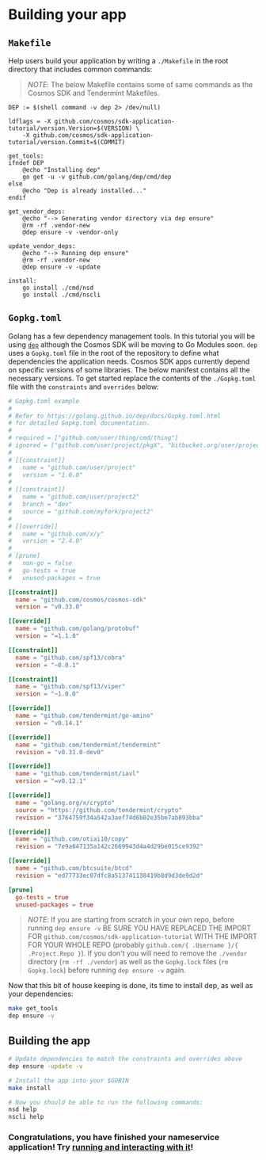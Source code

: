 # Building your app

## `Makefile`

Help users build your application by writing a `./Makefile` in the root directory that includes common commands:

> _*NOTE*_: The below Makefile contains some of same commands as the Cosmos SDK and Tendermint Makefiles.

```make
DEP := $(shell command -v dep 2> /dev/null)

ldflags = -X github.com/cosmos/sdk-application-tutorial/version.Version=$(VERSION) \
	-X github.com/cosmos/sdk-application-tutorial/version.Commit=$(COMMIT)

get_tools:
ifndef DEP
	@echo "Installing dep"
	go get -u -v github.com/golang/dep/cmd/dep
else
	@echo "Dep is already installed..."
endif

get_vendor_deps:
	@echo "--> Generating vendor directory via dep ensure"
	@rm -rf .vendor-new
	@dep ensure -v -vendor-only

update_vendor_deps:
	@echo "--> Running dep ensure"
	@rm -rf .vendor-new
	@dep ensure -v -update

install:
	go install ./cmd/nsd
	go install ./cmd/nscli
```

## `Gopkg.toml`

Golang has a few dependency management tools. In this tutorial you will be using [`dep`](https://golang.github.io/dep/) although the Cosmos SDK will be moving to Go Modules soon. `dep` uses a `Gopkg.toml` file in the root of the repository to define what dependencies the application needs. Cosmos SDK apps currently depend on specific versions of some libraries. The below manifest contains all the necessary versions. To get started replace the contents of the `./Gopkg.toml` file with the `constraints` and `overrides` below:

```toml
# Gopkg.toml example
#
# Refer to https://golang.github.io/dep/docs/Gopkg.toml.html
# for detailed Gopkg.toml documentation.
#
# required = ["github.com/user/thing/cmd/thing"]
# ignored = ["github.com/user/project/pkgX", "bitbucket.org/user/project/pkgA/pkgY"]
#
# [[constraint]]
#   name = "github.com/user/project"
#   version = "1.0.0"
#
# [[constraint]]
#   name = "github.com/user/project2"
#   branch = "dev"
#   source = "github.com/myfork/project2"
#
# [[override]]
#   name = "github.com/x/y"
#   version = "2.4.0"
#
# [prune]
#   non-go = false
#   go-tests = true
#   unused-packages = true

[[constraint]]
  name = "github.com/cosmos/cosmos-sdk"
  version = "v0.33.0"

[[override]]
  name = "github.com/golang/protobuf"
  version = "=1.1.0"

[[constraint]]
  name = "github.com/spf13/cobra"
  version = "~0.0.1"

[[constraint]]
  name = "github.com/spf13/viper"
  version = "~1.0.0"

[[override]]
  name = "github.com/tendermint/go-amino"
  version = "v0.14.1"

[[override]]
  name = "github.com/tendermint/tendermint"
  revision = "v0.31.0-dev0"

[[override]]
  name = "github.com/tendermint/iavl"
  version = "=v0.12.1"

[[override]]
  name = "golang.org/x/crypto"
  source = "https://github.com/tendermint/crypto"
  revision = "3764759f34a542a3aef74d6b02e35be7ab893bba"

[[override]]
  name = "github.com/otiai10/copy"
  revision = "7e9a647135a142c2669943d4a4d29be015ce9392"

[[override]]
  name = "github.com/btcsuite/btcd"
  revision = "ed77733ec07dfc8a513741138419b8d9d3de9d2d"

[prune]
  go-tests = true
  unused-packages = true
```

> _*NOTE*_: If you are starting from scratch in your own repo, before running `dep ensure -v` BE SURE YOU HAVE REPLACED THE IMPORT FOR `github.com/cosmos/sdk-application-tutorial` WITH THE IMPORT FOR YOUR WHOLE REPO (probably `github.com/{ .Username }/{ .Project.Repo }`). If you don't you will need to remove the `./vendor` directory (`rm -rf ./vendor`) as well as the `Gopkg.lock` files (`rm Gopkg.lock`) before running `dep ensure -v` again.

Now that this bit of house keeping is done, its time to install dep, as well as your dependencies:

```bash
make get_tools
dep ensure -v
```

## Building the app

```bash
# Update dependencies to match the constraints and overrides above
dep ensure -update -v

# Install the app into your $GOBIN
make install

# Now you should be able to run the following commands:
nsd help
nscli help
```

### Congratulations, you have finished your nameservice application! Try [running and interacting with it](./build-run.md)!

